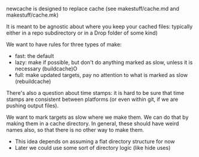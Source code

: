 newcache is designed to replace cache (see makestuff/cache.md and makestuff/cache.mk)

It is meant to be agnostic about where you keep your cached files: typically either in a repo subdirectory or in a Drop folder of some kind)

We want to have rules for three types of make:

* fast: the default
* lazy: make if possible, but don't do anything marked as slow, unless it is necessary (buildcache)O
* full: make updated targets, pay no attention to what is marked as slow (rebuildcache)

There's also a question about time stamps: it is hard to be sure that time stamps are consistent between platforms (or even within git, if we are pushing output files).

We want to mark targets as slow where we make them. We can do that by making them in a cache directory. In general, these should have weird names also, so that there is no other way to make them.
* This idea depends on assuming a flat directory structure for now
* Later we could use some sort of directory logic (like hide uses)

